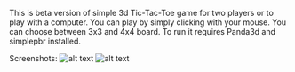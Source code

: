This is beta version of simple 3d Tic-Tac-Toe game for two players or to play with a computer.
You can play by simply clicking with your mouse.
You can choose between 3x3 and 4x4 board.
To run it requires Panda3d and simplepbr installed.



Screenshots:
![alt text](https://cdnb.artstation.com/p/assets/images/images/074/031/735/large/jakub-ziomek-ttto1.jpg?1711041408)
![alt text](https://cdna.artstation.com/p/assets/images/images/074/031/740/large/jakub-ziomek-ttto2.jpg?1711041413)


